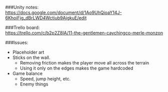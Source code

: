 ###Unity notes:  
https://docs.google.com/document/d/1Ao9UhQioaY14J-6KhoiFjg_dBrLWD4Wctiub9AjgkuE/edit

###Trello board:  
https://trello.com/c/b2p2Z8IA/11-the-gentlemen-caychingco-merle-monzon

###Issues:  
* Placeholder art
* Sticks on the wall.
	* Removing friction makes the player move all across the terrain
	* Using it only on the edges makes the game hardcoded
* Game balance
	* Speed, jump height, etc.
	* Enemy things
